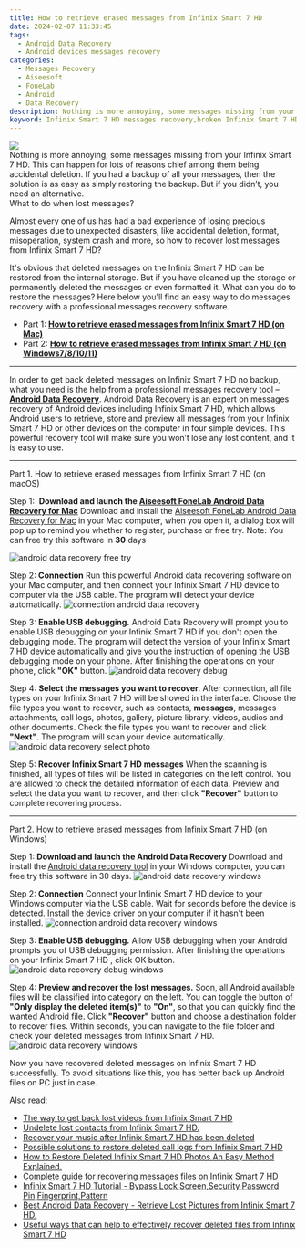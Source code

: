 ```yaml
---
title: How to retrieve erased messages from Infinix Smart 7 HD
date: 2024-02-07 11:33:45
tags: 
  - Android Data Recovery
  - Android devices messages recovery
categories: 
  - Messages Recovery
  - Aiseesoft
  - FoneLab
  - Android
  - Data Recovery
description: Nothing is more annoying, some messages missing from your Infinix Smart 7 HD. This can happen for lots of reasons chief among them being accidental deletion. If you had a backup of all your messages, then the solution is as easy as simply restoring the backup. But if you didn’t, you need an alternative.
keyword: Infinix Smart 7 HD messages recovery,broken Infinix Smart 7 HD text messages recovery solution,Unerase text messages from Infinix Smart 7 HD,Recover deleted text messages,Regain missing messages on Infinix Smart 7 HD,recover lost messages from Infinix Smart 7 HD,restore messages when deleted in Infinix Smart 7 HD,Infinix Smart 7 HD issues with messages deleted,how can i find my deleted messages Infinix Smart 7 HD,how to refind deleted messages from Infinix Smart 7 HD,Infinix Smart 7 HD messages disappear,Infinix Smart 7 HD data recovery
---
```


<img src="https://img0mobiles.techidaily.com/images/best-assets/devices/infinix/infinix-smart-7-hd/5.jpg" class="atpl-imgstyle"  />

<div class="atpl-content atpl-for-fonelab-android recover-messages">

<div class="atpl-post-description-part-1">
Nothing is more annoying, some messages missing from your Infinix Smart 7 HD. This can happen for lots of reasons chief among them being accidental deletion. If you had a backup of all your messages, then the solution is as easy as simply restoring the backup. But if you didn’t, you need an alternative.
</div>




<div class="atpl-post-description-part-2">
<div class="tpl-content-sub-paragraph-title">
  What to do when lost messages?
</div>
<div class="tpl-content-sub-paragraph-content">
  <p>
      Almost every one of us has had a bad experience of losing precious messages due to unexpected disasters, like accidental deletion, format, misoperation, system crash and more, so how to recover lost messages from Infinix Smart 7 HD?
  </p>
  <p>
      It's obvious that deleted messages on the Infinix Smart 7 HD can be restored from the internal storage. But if you have cleaned up the storage or permanently deleted the messages or even formatted it. What can you do to restore the messages? Here below you'll find an easy way to do messages recovery with a professional messages recovery software.
  </p>
</div>
</div>

<ul>
  <li>Part 1: <strong><a href="#p1">How to retrieve erased messages from Infinix Smart 7 HD (on Mac)</a></strong></li>
  <li>Part 2: <strong><a href="#p2">How to retrieve erased messages from Infinix Smart 7 HD (on Windows7/8/10/11)</a></strong></li>
</ul>

<hr>
<div class="atpl-post-description-part-3">
<div class="tpl-content-sub-paragraph-normal">
  <p>
      In order to get back deleted messages on Infinix Smart 7 HD no backup, what you need is the help from a professional messages recovery tool – <a href="https://tools.techidaily.com/aiseesoft-android-data-recovery/" target="_blank" rel="noopener"><strong>Android Data Recovery</strong></a>. Android Data Recovery is an expert on messages recovery of Android devices including Infinix Smart 7 HD, which allows Android users to retrieve, store and preview all messages from your Infinix Smart 7 HD or other devices on the computer in four simple devices. This powerful recovery tool will make sure you won’t lose any lost content, and it is easy to use.
  </p>
</div>
</div>


<!-- Part 1 -->
<a id="p1" name="p1" ></a><hr>

<div>
  <span class="atpl-step-part-style">Part 1. How to retrieve erased messages from Infinix Smart 7 HD (on macOS)</span>
</div>  

<span class="atpl-stepstyle-a"><span>Step 1: </span></span> <strong>Download and launch the <a href="https://tools.techidaily.com/aiseesoft-android-data-recovery-for-mac/" target="_blank" rel="noopener">Aiseesoft FoneLab Android Data Recovery for Mac</a></strong>
Download and install the <a href="https://tools.techidaily.com/aiseesoft-android-data-recovery-for-mac/" target="_blank" rel="noopener">Aiseesoft FoneLab Android Data Recovery for Mac</a> in your Mac computer, when you open it, a dialog box will pop up to remind you whether to register, purchase or free try.
Note: You can free try this software in <strong>30</strong> days

<img src="https://tools.techidaily.com/images/apps/aiseesoft/android-data-recovery/mac-free-try.png" class="atpl-imgstyle" alt="android data recovery free try" />

<span class="atpl-stepstyle-a"><span>Step 2: </span></span> <strong>Connection</strong>
Run this powerful Android data recovering software on your Mac computer, and then connect your Infinix Smart 7 HD device to computer via the USB cable. The program will detect your device automatically.
<img src="https://tools.techidaily.com/images/apps/aiseesoft/android-data-recovery/mac-connection-interface.jpg" class="atpl-imgstyle" alt="connection android data recovery" />

<span class="atpl-stepstyle-a"><span>Step 3: </span></span> <strong>Enable USB debugging.</strong>
Android Data Recovery will prompt you to enable USB debugging on your Infinix Smart 7 HD  if you don't open the debugging mode. The program will detect the version of your Infinix Smart 7 HD device automatically and give you the instruction of opening the USB debugging mode on your phone. After finishing the operations on your phone, click <strong>"OK"</strong> button.
<img src="https://tools.techidaily.com/images/apps/aiseesoft/android-data-recovery/mac-android-usb-debug.jpg"  class="atpl-imgstyle" alt="android data recovery debug" />

<span class="atpl-stepstyle-a"><span>Step 4: </span></span> <strong>Select the messages you want to recover.</strong>
After connection, all file types on your Infinix Smart 7 HD will be showed in the interface. Choose the file types you want to recover, such as contacts, <strong>messages</strong>, messages attachments, call logs, photos, gallery, picture library, videos, audios and other documents. Check the file types you want to recover and click  <b>"Next"</b>. The program will scan your device automatically.
<img src="https://tools.techidaily.com/images/apps/aiseesoft/android-data-recovery/mac-choose-type-messages.jpg" class="atpl-imgstyle" alt="android data recovery select photo" />

<span class="atpl-stepstyle-a"><span>Step 5: </span></span> <strong>Recover Infinix Smart 7 HD messages</strong>
When the scanning is finished, all types of files will be listed in categories on the left control. You are allowed to check the detailed information of each data. Preview and select the data you want to recover, and then click <b>"Recover"</b> button to complete recovering process.

<a id="p2" name="p2"></a><hr>

<div class="atpl-step-part-style">Part 2. How to retrieve erased messages from Infinix Smart 7 HD (on Windows)</div>

<span class="atpl-stepstyle-a"><span>Step 1: </span></span> <strong>Download and launch the Android Data Recovery</strong>
Download and install the <a href="https://tools.techidaily.com/aiseesoft-android-data-recovery-for-win/" target="_blank" rel="noopener">Android data recovery tool</a> in your Windows computer, you can free try this software in 30 days.
<img src="https://tools.techidaily.com/images/apps/aiseesoft/android-data-recovery/win-start-interface.png"  class="atpl-imgstyle" alt="android data recovery windows" />

<span class="atpl-stepstyle-a"><span>Step 2: </span></span> <strong>Connection</strong>
Connect your Infinix Smart 7 HD device to your Windows computer via the USB cable. Wait for seconds before the device is detected. Install the device driver on your computer if it hasn't been installed.
<img src="https://tools.techidaily.com/images/apps/aiseesoft/android-data-recovery/win-connection-interface.png" class="atpl-imgstyle" alt="connection android data recovery windows" />

<span class="atpl-stepstyle-a"><span>Step 3: </span></span> <strong>Enable USB debugging.</strong>
Allow USB debugging when your Android prompts you of USB debugging permission. After finishing the operations on your Infinix Smart 7 HD , click OK button.
<img src="https://tools.techidaily.com/images/apps/aiseesoft/android-data-recovery/win-android-usb-debug.png" class="atpl-imgstyle" alt="android data recovery debug windows" />

<span class="atpl-stepstyle-a"><span>Step 4: </span></span> <strong>Preview and recover the lost messages.</strong>
Soon, all Android available files will be classified into category on the left. You can toggle the button of <b>"Only display the deleted item(s)"</b> to <b>"On"</b>, so that you can quickly find the wanted Android file. Click <b>"Recover"</b> button and choose a destination folder to recover files. Within seconds, you can navigate to the file folder and check your deleted messages from Infinix Smart 7 HD.
<img src="https://tools.techidaily.com/images/apps/aiseesoft/android-data-recovery/win-recover-messages.jpg" class="atpl-imgstyle" alt="android data recovery windows" />

<div class="atpl-post-description-part-4">
<div class="tpl-content-sub-paragraph-normal">
    <p>
        Now you have recovered deleted messages on Infinix Smart 7 HD successfully. To avoid situations like this, you has better back up Android files on PC just in case.
    </p>
</div>
</div>

<ins class="adsbygoogle"
     style="display:block"
     data-ad-client="ca-pub-7571918770474297"
     data-ad-slot="8358498916"
     data-ad-format="auto"
     data-full-width-responsive="true"></ins>

<span class="atpl-alsoreadstyle">Also read:</span>
<div><ul>
<li><a href="/the-way-to-get-back-lost-videos-from-infinix-smart-7-hd-by-fonelab-android-recover-video/" target="_blank" rel="noopener"><u>The way to get back lost videos from Infinix Smart 7 HD</u></a></li>
<li><a href="/undelete-lost-contacts-from-infinix-smart-7-hd-by-fonelab-android-recover-contacts/" target="_blank" rel="noopener"><u>Undelete lost contacts from Infinix Smart 7 HD.</u></a></li>
<li><a href="/recover-your-music-after-infinix-smart-7-hd-has-been-deleted-by-fonelab-android-recover-music/" target="_blank" rel="noopener"><u>Recover your music after Infinix Smart 7 HD has been deleted</u></a></li>
<li><a href="/possible-solutions-to-restore-deleted-call-logs-from-infinix-smart-7-hd-by-fonelab-android-recover-call-logs/" target="_blank" rel="noopener"><u>Possible solutions to restore deleted call logs from Infinix Smart 7 HD</u></a></li>
<li><a href="/how-to-restore-deleted-infinix-smart-7-hd-photos-an-easy-method-explained-by-fonelab-android-recover-photos/" target="_blank" rel="noopener"><u>How to Restore Deleted Infinix Smart 7 HD Photos  An Easy Method Explained.</u></a></li>
<li><a href="/complete-guide-for-recovering-messages-files-on-infinix-smart-7-hd-by-fonelab-android-recover-messages/" target="_blank" rel="noopener"><u>Complete guide for recovering messages files on Infinix Smart 7 HD</u></a></li>
<li><a href="/infinix-smart-7-hd-tutorial-bypass-lock-screen-security-password-pin-fingerprint-pattern-by-drfone-android-unlock-android-unlock/" target="_blank" rel="noopener"><u>Infinix Smart 7 HD Tutorial - Bypass Lock Screen,Security Password Pin,Fingerprint,Pattern</u></a></li>
<li><a href="/best-android-data-recovery-retrieve-lost-pictures-from-infinix-smart-7-hd-by-fonelab-android-recover-pictures/" target="_blank" rel="noopener"><u>Best Android Data Recovery - Retrieve Lost Pictures from Infinix Smart 7 HD.</u></a></li>
<li><a href="/useful-ways-that-can-help-to-effectively-recover-deleted-files-from-infinix-smart-7-hd-by-fonelab-android-recover-data/" target="_blank" rel="noopener"><u>Useful ways that can help to effectively recover deleted files from Infinix Smart 7 HD</u></a></li>
</ul></div>

</div>
